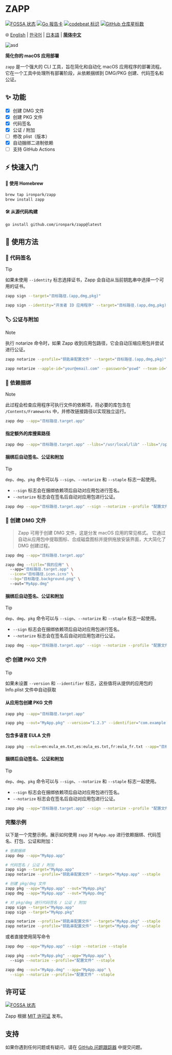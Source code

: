 # ZAPP
[![FOSSA 状态](https://app.fossa.com/api/projects/git%2Bgithub.com%2Fironpark%2Fzapp.svg?type=shield&issueType=license)](https://app.fossa.com/projects/git%2Bgithub.com%2Fironpark%2Fzapp?ref=badge_shield&issueType=license)
[![Go 报告卡](https://goreportcard.com/badge/github.com/ironpark/zapp)](https://goreportcard.com/report/github.com/ironpark/zapp)
[![codebeat 标识](https://codebeat.co/badges/6b004587-036c-4324-bc97-c2e76d58b474)](https://codebeat.co/projects/github-com-ironpark-zapp-main)
[![GitHub 仓库星标数](https://img.shields.io/github/stars/ironpark/zapp)](https://github.com/ironpark/zapp/stargazers)


🌐 [English](README.md) | [한국어](README.ko.md) | [日本語](README.ja.md) | [**简体中文**](README.zh.md)

![asd](/docs/demo.gif)

**简化你的 macOS 应用部署**

`zapp` 是一个强大的 CLI 工具，旨在简化和自动化 macOS 应用程序的部署流程。它在一个工具中处理所有部署阶段，从依赖捆绑到 DMG/PKG 创建、代码签名和公证。

## ✨ 功能

- [x] 创建 DMG 文件
- [x] 创建 PKG 文件
- [x] 代码签名
- [x] 公证 / 附加
- [ ] 修改 plist（版本）
- [x] 自动捆绑二进制依赖
- [ ] 支持 GitHub Actions

## ⚡️ 快速入门
#### 🍺 使用 Homebrew
```bash
brew tap ironpark/zapp
brew install zapp
```

#### 🛠️ 从源代码构建

```bash
go install github.com/ironpark/zapp@latest
```

## 📖 使用方法
### 🔏 代码签名

> [!TIP]
>
> 如果未使用 `--identity` 标志选择证书，Zapp 会自动从当前钥匙串中选择一个可用的证书。

```bash
zapp sign --target="目标路径.(app,dmg,pkg)"
```
```bash
zapp sign --identity="开发者 ID 应用程序" --target="目标路径.(app,dmg,pkg)"
```

### 🏷️ 公证与附加
> [!NOTE]
>
> 执行 notarize 命令时，如果 Zapp 收到应用包路径，它会自动压缩应用包并尝试进行公证。

```bash
zapp notarize --profile="钥匙串配置文件" --target="目标路径.(app,dmg,pkg)" --staple
```

```bash
zapp notarize --apple-id="your@email.com" --password="pswd" --team-id="XXXXX" --target="目标路径.(app,dmg,pkg)" --staple
```

### 🔗 依赖捆绑
> [!NOTE]
> 
> 此过程会检查应用程序可执行文件的依赖项，将必要的库包含在 `/Contents/Frameworks` 中，并修改链接路径以实现独立运行。

```bash
zapp dep --app="目标路径.target.app"
```
#### 指定额外的库搜索路径
```bash
zapp dep --app="目标路径.target.app" --libs="/usr/local/lib" --libs="/opt/homebrew/Cellar/ffmpeg/7.0.2/lib"
```
#### 捆绑后自动签名、公证和附加
> [!TIP]
>
> `dep`、`dmg`、`pkg` 命令可以与 `--sign`、`--notarize` 和 `--staple` 标志一起使用。
> - `--sign` 标志会在捆绑依赖项后自动对应用包进行签名。
> - `--notarize` 标志会在签名后自动对应用包进行公证。

```bash
zapp dep --app="目标路径.target.app" --sign --notarize --profile "配置文件" --staple
```

### 💽 创建 DMG 文件

> Zapp 可用于创建 DMG 文件，这是分发 macOS 应用的常见格式。
它通过自动从应用包中提取图标、合成磁盘图标并提供拖放安装界面，大大简化了 DMG 创建过程。

```bash
zapp dmg --app="目标路径.target.app"
```

```bash
zapp dmg --title="我的应用" \ 
  --app="目标路径.target.app" \
  --icon="目标路径.icon.icns" \
  --bg="目标路径.background.png" \ 
  --out="MyApp.dmg"
```
#### 捆绑后自动签名、公证和附加
> [!TIP]
>
> `dep`、`dmg`、`pkg` 命令可以与 `--sign`、`--notarize` 和 `--staple` 标志一起使用。
> - `--sign` 标志会在捆绑依赖项后自动对应用包进行签名。
> - `--notarize` 标志会在签名后自动对应用包进行公证。

```bash
zapp dmg --app="目标路径.target.app" --sign --notarize --profile "配置文件" --staple
```

### 📦 创建 PKG 文件

> [!TIP]
> 
> 如果未设置 `--version` 和 `--identifier` 标志，这些值将从提供的应用包的 Info.plist 文件中自动获取

#### 从应用包创建 PKG 文件
```bash
zapp pkg --app="目标路径.target.app"
```

```bash
zapp pkg --out="MyApp.pkg" --version="1.2.3" --identifier="com.example.myapp" --app="目标路径.target.app"
```

#### 包含多语言 EULA 文件
```bash
zapp pkg --eula=en:eula_en.txt,es:eula_es.txt,fr:eula_fr.txt --app="目标路径.target.app" 
```
#### 捆绑后自动签名、公证和附加
> [!TIP]
>
> `dep`、`dmg`、`pkg` 命令可以与 `--sign`、`--notarize` 和 `--staple` 标志一起使用。
> - `--sign` 标志会在捆绑依赖项后自动对应用包进行签名。
> - `--notarize` 标志会在签名后自动对应用包进行公证。

```bash
zapp pkg --app="目标路径.target.app" --sign --notarize --profile "配置文件" --staple
```

### 完整示例
以下是一个完整示例，展示如何使用 `zapp` 对 `MyApp.app` 进行依赖捆绑、代码签名、打包、公证和附加：

```bash
# 依赖捆绑
zapp dep --app="MyApp.app"

# 代码签名 / 公证 / 附加
zapp sign --target="MyApp.app"
zapp notarize --profile="钥匙串配置文件" --target="MyApp.app" --staple

# 创建 pkg/dmg 文件
zapp pkg --app="MyApp.app" --out="MyApp.pkg"
zapp dmg --app="MyApp.app" --out="MyApp.dmg"

# 对 pkg/dmg 进行代码签名 / 公证 / 附加
zapp sign --target="MyApp.app"
zapp sign --target="MyApp.pkg"

zapp notarize --profile="钥匙串配置文件" --target="MyApp.pkg" --staple
zapp notarize --profile="钥匙串配置文件" --target="MyApp.dmg" --staple
```
或者直接使用简写命令
```bash
zapp dep --app="MyApp.app" --sign --notarize --staple

zapp pkg --out="MyApp.pkg" --app="MyApp.app" \ 
  --sign --notarize --profile="配置文件" --staple

zapp dmg --out="MyApp.dmg" --app="MyApp.app" \
  --sign --notarize --profile="配置文件" --staple
```

## 许可证
[![FOSSA 状态](https://app.fossa.com/api/projects/git%2Bgithub.com%2Fironpark%2Fzapp.svg?type=large&issueType=license)](https://app.fossa.com/projects/git%2Bgithub.com%2Fironpark%2Fzapp?ref=badge_large&issueType=license)

Zapp 根据 [MIT 许可证](LICENSE) 发布。

## 支持

如果你遇到任何问题或有疑问，请在 [GitHub 问题跟踪器](https://github.com/ironpark/zapp/issues) 中提交问题。
